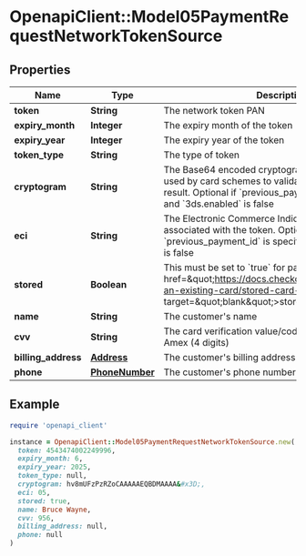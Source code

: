 # OpenapiClient::Model05PaymentRequestNetworkTokenSource

## Properties

| Name | Type | Description | Notes |
| ---- | ---- | ----------- | ----- |
| **token** | **String** | The network token PAN |  |
| **expiry_month** | **Integer** | The expiry month of the token |  |
| **expiry_year** | **Integer** | The expiry year of the token |  |
| **token_type** | **String** | The type of token |  |
| **cryptogram** | **String** | The Base64 encoded cryptographic identifier (TAVV) used by card schemes to validate the token verification result. Optional if &#x60;previous_payment_id&#x60; is specified and &#x60;3ds.enabled&#x60; is false |  |
| **eci** | **String** | The Electronic Commerce Indicator (ECI) security level associated with the token. Optional if &#x60;previous_payment_id&#x60; is specified and &#x60;3ds.enabled&#x60; is false  |  |
| **stored** | **Boolean** | This must be set to &#x60;true&#x60; for payments that use &lt;a href&#x3D;\&quot;https://docs.checkout.com/quickstart/use-an-existing-card/stored-card-details\&quot; target&#x3D;\&quot;blank\&quot;&gt;stored card details&lt;/a&gt; | [optional][default to false] |
| **name** | **String** | The customer&#39;s name | [optional] |
| **cvv** | **String** | The card verification value/code. 3 digits, except for Amex (4 digits) | [optional] |
| **billing_address** | [**Address**](Address.md) | The customer&#39;s billing address | [optional] |
| **phone** | [**PhoneNumber**](PhoneNumber.md) | The customer&#39;s phone number | [optional] |

## Example

```ruby
require 'openapi_client'

instance = OpenapiClient::Model05PaymentRequestNetworkTokenSource.new(
  token: 4543474002249996,
  expiry_month: 6,
  expiry_year: 2025,
  token_type: null,
  cryptogram: hv8mUFzPzRZoCAAAAAEQBDMAAAA&#x3D;,
  eci: 05,
  stored: true,
  name: Bruce Wayne,
  cvv: 956,
  billing_address: null,
  phone: null
)
```

